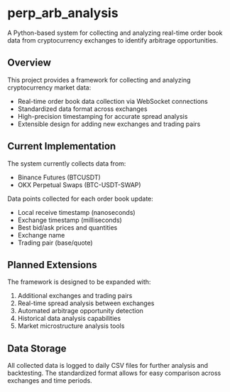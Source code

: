 # perp_arb_analysis

A Python-based system for collecting and analyzing real-time order book data from cryptocurrency exchanges to identify arbitrage opportunities.

## Overview

This project provides a framework for collecting and analyzing cryptocurrency market data:

- Real-time order book data collection via WebSocket connections
- Standardized data format across exchanges
- High-precision timestamping for accurate spread analysis
- Extensible design for adding new exchanges and trading pairs

## Current Implementation

The system currently collects data from:
- Binance Futures (BTCUSDT)
- OKX Perpetual Swaps (BTC-USDT-SWAP)

Data points collected for each order book update:
- Local receive timestamp (nanoseconds)
- Exchange timestamp (milliseconds) 
- Best bid/ask prices and quantities
- Exchange name
- Trading pair (base/quote)

## Planned Extensions

The framework is designed to be expanded with:
1. Additional exchanges and trading pairs
2. Real-time spread analysis between exchanges
3. Automated arbitrage opportunity detection
4. Historical data analysis capabilities
5. Market microstructure analysis tools

## Data Storage

All collected data is logged to daily CSV files for further analysis and backtesting. The standardized format allows for easy comparison across exchanges and time periods.